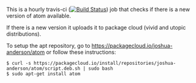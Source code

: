 This is a hourly travis-ci ([![Build Status](https://travis-ci.org/Joshua-Anderson/atom-uploader.svg?branch=master)](https://travis-ci.org/Joshua-Anderson/atom-uploader)) job that checks if there is a new version of atom available.

If there is a new version it uploads it to package cloud (vivid and utopic distributions).

To setup the apt repository, go to https://packagecloud.io/joshua-anderson/atom or follow these instructions:

``` shell
$ curl -s https://packagecloud.io/install/repositories/joshua-anderson/atom/script.deb.sh | sudo bash
$ sudo apt-get install atom
```
